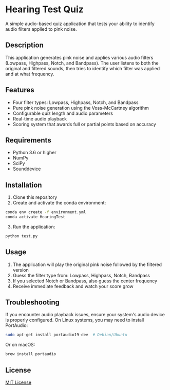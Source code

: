 # Hearing Test Quiz

A simple audio-based quiz application that tests your ability to identify audio filters applied to pink noise.

## Description

This application generates pink noise and applies various audio filters (Lowpass, Highpass, Notch, and Bandpass). The user listens to both the original and filtered sounds, then tries to identify which filter was applied and at what frequency.

## Features

- Four filter types: Lowpass, Highpass, Notch, and Bandpass
- Pure pink noise generation using the Voss-McCartney algorithm
- Configurable quiz length and audio parameters
- Real-time audio playback
- Scoring system that awards full or partial points based on accuracy

## Requirements

- Python 3.6 or higher
- NumPy
- SciPy
- Sounddevice

## Installation

1. Clone this repository
2. Create and activate the conda environment:

```bash
conda env create -f environment.yml
conda activate HearingTest
```

3. Run the application:

```bash
python test.py
```

## Usage

1. The application will play the original pink noise followed by the filtered version
2. Guess the filter type from: Lowpass, Highpass, Notch, Bandpass
3. If you selected Notch or Bandpass, also guess the center frequency
4. Receive immediate feedback and watch your score grow

## Troubleshooting

If you encounter audio playback issues, ensure your system's audio device is properly configured. On Linux systems, you may need to install PortAudio:

```bash
sudo apt-get install portaudio19-dev  # Debian/Ubuntu
```

Or on macOS:

```bash
brew install portaudio
```

## License

[MIT License](LICENSE)